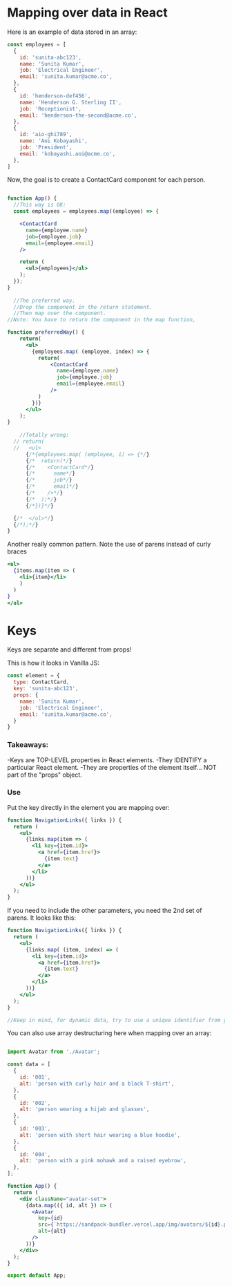 # Mapping over data in React

Here is an example of data stored in an array:

```js
const employees = [
  {
    id: 'sunita-abc123',
    name: 'Sunita Kumar',
    job: 'Electrical Engineer',
    email: 'sunita.kumar@acme.co',
  },
  {
    id: 'henderson-def456',
    name: 'Henderson G. Sterling II',
    job: 'Receptionist',
    email: 'henderson-the-second@acme.co',
  },
  {
    id: 'aio-ghi789',
    name: 'Aoi Kobayashi',
    job: 'President',
    email: 'kobayashi.aoi@acme.co',
  },
]
```

Now, the goal is to create a ContactCard component for each person.

```jsx

function App() {
  //This way is OK:
  const employees = employees.map((employee) => {

    <ContactCard
      name={employee.name}
      job={employee.job}
      email={employee.email}
    />

    return (
      <ul>{employees}</ul>
    );
  });
}
  
  //The preferred way. 
  //Drop the component in the return statement.
  //Then map over the component.
//Note: You have to return the component in the map function,

function preferredWay() {
    return(
      <ul>
        {employees.map( (employee, index) => {
          return(
              <ContactCard
                name={employee.name}
                job={employee.job}
                email={employee.email}
              />
          )
        })}
      </ul>
    );
}
   
    //Totally wrong:
  // return(
  //   <ul>
      {/*{employees.map( (employee, i) => {*/}
      {/*  return(*/}
      {/*    <ContactCard*/}
      {/*      name*/}
      {/*      job*/}
      {/*      email*/}
      {/*    />*/}
      {/*  );*/}
      {/*})}*/}

  {/*  </ul>*/}
  {/*);*/}
}
```

Another really common pattern.
Note the use of parens instead of curly braces

```jsx
<ul>
  {items.map(item => (
    <li>{item}</li>
    )
  )
}
</ul>
```

# Keys

Keys are separate and different from props!

This is how it looks in Vanilla JS:

```javascript
const element = {
  type: ContactCard,
  key: 'sunita-abc123',
  props: {
    name: 'Sunita Kumar',
    job: 'Electrical Engineer',
    email: 'sunita.kumar@acme.co',
  }
}

```

### Takeaways:

-Keys are TOP-LEVEL properties in React elements.
-They IDENTIFY a particular React element.
-They are properties of the element itself... NOT part of the "props" object.

### Use

Put the key directly in the element you are mapping over:

```jsx
function NavigationLinks({ links }) {
  return (
    <ul>
      {links.map(item => (
        <li key={item.id}>
          <a href={item.href}>
            {item.text}
          </a>
        </li>
      ))}
    </ul>
  );
}
```

If you need to include the other parameters, you need the 2nd set of parens. It looks like this:

```jsx
function NavigationLinks({ links }) {
  return (
    <ul>
      {links.map( (item, index) => (
        <li key={item.id}>
          <a href={item.href}>
            {item.text}
          </a>
        </li>
      ))}
    </ul>
  );
}

//Keep in mind, for dynamic data, try to use a unique identifier from your data.
```

You can also use array destructuring here when mapping over an array:

```jsx

import Avatar from './Avatar';

const data = [
  {
    id: '001',
    alt: 'person with curly hair and a black T-shirt',
  },
  {
    id: '002',
    alt: 'person wearing a hijab and glasses',
  },
  {
    id: '003',
    alt: 'person with short hair wearing a blue hoodie',
  },
  {
    id: '004',
    alt: 'person with a pink mohawk and a raised eyebrow',
  },
];

function App() {
  return (
    <div className="avatar-set">
      {data.map(({ id, alt }) => (
        <Avatar
          key={id}
          src={`https://sandpack-bundler.vercel.app/img/avatars/${id}.png`}
          alt={alt}
        />
      ))}
    </div>
  );
}

export default App;


```

